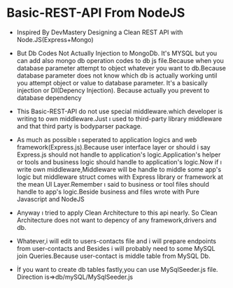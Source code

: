
# Basic-REST-API From NodeJS



- Inspired By DevMastery Designing a Clean REST API with Node.JS(Express+Mongo)

- But Db Codes Not Actually Injection to MongoDb. It's MYSQL but you can add also mongo db operation codes to db js file.Because when you database parameter attempt to object whatever you want to db.Because database parameter does not know which db is actually working until you attempt object or value to database parameter. It's a basically injection or DI(Depency Injection). Because actually you prevent to database dependency

- This Basic-REST-API do not use special middleware.which developer is writing to own middleware.Just ı used to third-party library middleware and that third party is bodyparser package.
- As much as possible ı seperated to  application logics  and web framework(Express.js).Because user interface layer or should i say Express.js should not handle to application's logic.Application's helper or tools and business logic should handle to application's logic.Now if ı write own middleware,Middleware will be handle to middle some app's logic but middleware struct comes with Express library or framework at the mean UI Layer.Remember ı said to business or tool files should handle to app's logic.Beside business and files wrote with Pure Javascript and NodeJS


- Anyway ı tried to apply Clean Architecture to this api nearly. So Clean Architecture does not want to depency of any framework,drivers and db.

- Whatever,i will edit to users-contacts file and i will prepare endpoints from user-contacts and Besides i will probably need to some MySQL join Queries.Because user-contact is middle table from MySQL Db.

- İf you want to create db tables fastly,you can use MySqlSeeder.js file. Direction is=>db/mySQL/MySqlSeeder.js


